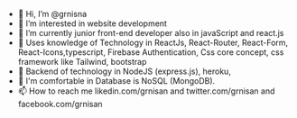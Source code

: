 - 👋 Hi, I’m @grnisna
- 👀 I’m interested in website development
- 🌱 I’m currently junior front-end developer also in javaScript and react.js
- 💞️ Uses knowledge of Technology in ReactJs, React-Router, React-Form, React-Icons,typescript, Firebase Authentication, Css core concept, css framework like Tailwind, bootstrap
- 👀 Backend of technology in NodeJS (express.js), heroku, 
- 💞️ I'm comfortable in Database is NoSQL (MongoDB).
- 📫 How to reach me likedin.com/grnisan and twitter.com/grnisan and facebook.com/grnisan

<!---
grnisna/grnisna is a ✨ special ✨ repository because its `README.md` (this file) appears on your GitHub profile.
You can click the Preview link to take a look at your changes.
--->
